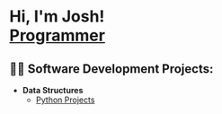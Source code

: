 <h1>Hi, I'm Josh! <br/><a href="https://github.com/JoshuaC0des">Programmer</a>

<h2>👨‍💻 Software Development Projects:</h2>

- <b>Data Structures</b>
  - [Python Projects](https://github.com/JoshuaC0des/Python)
